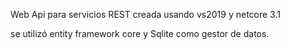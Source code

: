 Web Api para servicios REST creada usando vs2019 y netcore 3.1

se utilizó entity framework core y Sqlite como gestor de datos.
